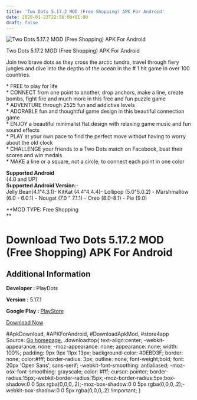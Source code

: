 ```yaml
---
title: 'Two Dots 5.17.2 MOD (Free Shopping) APK For Android'
date: 2020-01-23T22:56:00+01:00
draft: false
---
```


![Two Dots 5.17.2 MOD (Free Shopping) APK For Android](https://i0.wp.com/apkhome.net/wp-content/uploads/2020/01/Two-Dots-5.17.2-MOD-Free-Shopping.png "Two Dots 5.17.2 MOD (Free Shopping) APK For Android")

  

Two Dots 5.17.2 MOD (Free Shopping) APK For Android

Join two brave dots as they cross the arctic tundra, travel through fiery jungles and dive into the depths of the ocean in the # 1 hit game in over 100 countries.

\* FREE to play for life  
\* CONNECT from one point to another, drop anchors, make a line, create bombs, fight fire and much more in this free and fun puzzle game  
\* ADVENTURE through 2525 fun and addictive levels  
\* ADORABLE fun and thoughtful game design in this beautiful connection game  
\* ENJOY a beautiful minimalist flat design with relaxing game music and fun sound effects  
\* PLAY at your own pace to find the perfect move without having to worry about the old clock  
\* CHALLENGE your friends to a Two Dots match on Facebook, beat their scores and win medals  
\* MAKE a line or a square, not a circle, to connect each point in one color

**Supported Android**  
{4.0 and UP}  
**Supported Android Version**:-  
Jelly Bean(4.1"4.3.1)- KitKat (4.4"4.4.4)- Lollipop (5.0"5.0.2) - Marshmallow (6.0 - 6.0.1) - Nougat (7.0 " 7.1.1) - Oreo (8.0-8.1) - Pie (9.0)

**MOD TYPE: Free Shopping  
**

Download Two Dots 5.17.2 MOD (Free Shopping) APK For Android
============================================================

Additional Information
----------------------

**Developer :** PlayDots

**Version :** 5.17.1

**Google Play :** [PlayStore](https://play.google.com/store/apps/details?id=com.weplaydots.twodotsandroid)

  

[Download Now](https://store4app.co/post/two-dots-5-17-2-mod-free-shopping-apk-for-android_1579809604)

  
#ApkDownload, #APKForAndroid, #DownloadApkMod, #store4app  
Source: [Go homepage.](https://store4app.co/post/two-dots-5-17-2-mod-free-shopping-apk-for-android_1579809604) .downloadtop{ text-align:center; -webkit-appearance: none; -moz-appearance: none; appearance: none; width: 100%; padding: 9px 9px 11px 13px; background-color: #0EBD3F; border: none; color:#fff; border-radius: 3px; outline: none; font-weight;bold; font: 20px 'Open Sans', sans-serif; -webkit-font-smoothing: antialiased; -moz-osx-font-smoothing: grayscale; color: #fff; cursor: pointer; border-radius:15px;-webkit-border-radius:15px;-moz-border-radius:5px;box-shadow:0 0 5px rgba(0,0,0,.2);-moz-box-shadow:0 0 5px rgba(0,0,0,.2);-webkit-box-shadow:0 0 5px rgba(0,0,0,.2) !important; }